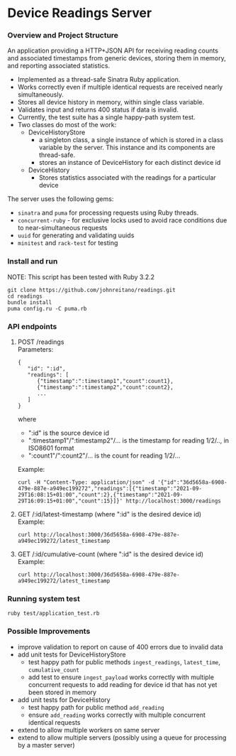 # Device Readings Server

### Overview and Project Structure

An application providing a HTTP+JSON API for receiving reading counts and associated timestamps from generic devices, storing them in memory, and reporting associated statistics.

- Implemented as a thread-safe Sinatra Ruby application.
- Works correctly even if multiple identical requests are received nearly simultaneously.
- Stores all device history in memory, within single class variable.
- Validates input and returns 400 status if data is invalid.
- Currently, the test suite has a single happy-path system test.
- Two classes do most of the work:
  - DeviceHistoryStore
    - a singleton class, a single instance of which is stored in a class variable by the server. This instance and its components are thread-safe.
    - stores an instance of DeviceHistory for each distinct device id
  - DeviceHistory
    - Stores statistics associated with the readings for a particular device

The server uses the following gems:

- `sinatra` and `puma` for processing requests using Ruby threads.
- `concurrent-ruby` - for exclusive locks used to avoid race conditions due to near-simultaneous requests
- `uuid` for generating and validating uuids
- `minitest` and `rack-test` for testing

### Install and run

NOTE: This script has been tested with Ruby 3.2.2

```
git clone https://github.com/johnreitano/readings.git
cd readings
bundle install
puma config.ru -C puma.rb
```

### API endpoints

1. POST /readings  
   Parameters:

   ```
   {
      "id": ":id",
      "readings": [
         {"timestamp":":timestamp1","count":count1},
         {"timestamp":":timestamp2","count":count2},
         ...
      ]
   }

   ```

   where

   - ":id" is the source device id
   - ":timestamp1"/":timestamp2"/... is the timestamp for reading 1/2/.., in ISO8601 format
   - ":count1"/":count2"/... is the count for reading 1/2/...

   Example:

   ```
   curl -H "Content-Type: application/json" -d '{"id":"36d5658a-6908-479e-887e-a949ec199272","readings":[{"timestamp":"2021-09-29T16:08:15+01:00","count":2},{"timestamp":"2021-09-29T16:09:15+01:00","count":15}]}' http://localhost:3000/readings
   ```

2. GET /:id/latest-timestamp (where ":id" is the desired device id)  
   Example:

   ```
   curl http://localhost:3000/36d5658a-6908-479e-887e-a949ec199272/latest_timestamp
   ```

3. GET /:id/cumulative-count (where ":id" is the desired device id)  
   Example:
   ```
   curl http://localhost:3000/36d5658a-6908-479e-887e-a949ec199272/latest_timestamp
   ```

### Running system test

```
ruby test/application_test.rb
```

### Possible Improvements

- improve validation to report on cause of 400 errors due to invalid data
- add unit tests for DeviceHistoryStore
  - test happy path for public methods `ingest_readings`, `latest_time`, `cumulative_count`
  - add test to ensure `ingest_payload` works correctly with multiple concurrent requests to add reading for device id that has not yet been stored in memory
- add unit tests for DeviceHistory
  - test happy path for public method `add_reading`
  - ensure `add_reading` works correctly with multiple concurrent identical requests
- extend to allow multiple workers on same server
- extend to allow multiple servers (possibly using a queue for processing by a master server)
